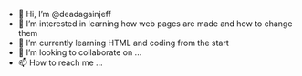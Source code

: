 - 👋 Hi, I’m @deadagainjeff
- 👀 I’m interested in learning how web pages are made and how to change them
- 🌱 I’m currently learning HTML and coding from the start
- 💞️ I’m looking to collaborate on ...
- 📫 How to reach me ...

<!---
deadagainjeff/deadagainjeff is a ✨ special ✨ repository because its `README.md` (this file) appears on your GitHub profile.
You can click the Preview link to take a look at your changes.
--->
